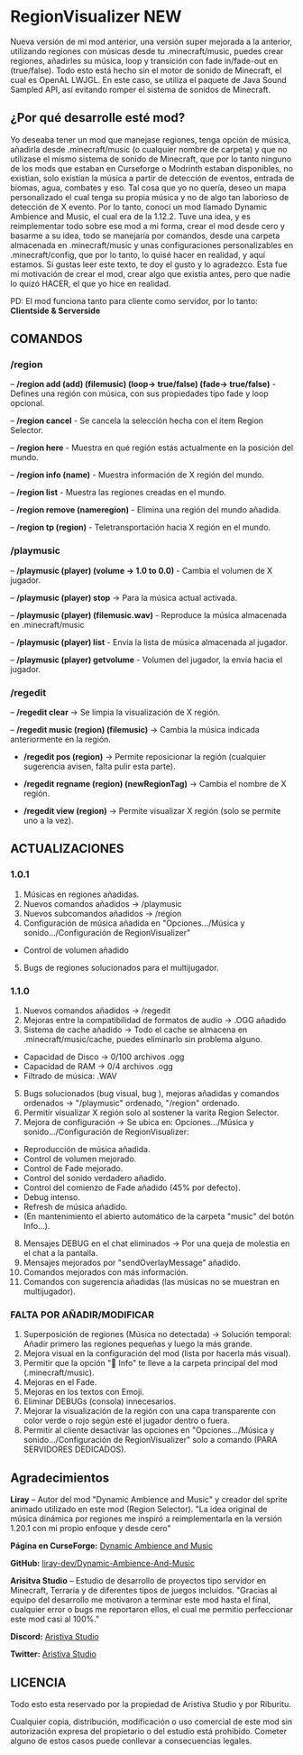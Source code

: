 # RegionVisualizer NEW
Nueva versión de mi mod anterior, una versión super mejorada a la anterior, utilizando regiones con músicas desde tu .minecraft/music, puedes crear regiones, añadirles su música, loop y transición con fade in/fade-out en (true/false). Todo esto está hecho sin el motor de sonido de Minecraft, el cual es OpenAL LWJGL. En este caso, se utiliza el paquete de Java Sound Sampled API, así evitando romper el sistema de sonidos de Minecraft.

## ¿Por qué desarrolle esté mod?
Yo deseaba tener un mod que manejase regiones, tenga opción de música, añadirla desde .minecraft/music (o cualquier nombre de carpeta) y que no utilizase el mismo sistema de sonido de Minecraft, que por lo tanto ninguno de los mods que estaban en Curseforge o Modrinth estaban disponibles, no existian, solo existían la música a partir de detección de eventos, entrada de biomas, agua, combates y eso. Tal cosa que yo no quería, deseo un mapa personalizado el cual tenga su propia música y no de algo tan laborioso de detección de X evento. Por lo tanto, conoci un mod llamado Dynamic Ambience and Music, el cual era de la 1.12.2. Tuve una idea, y es reimplementar todo sobre ese mod a mi forma, crear el mod desde cero y basarme a su idea, todo se manejaría por comandos, desde una carpeta almacenada en .minecraft/music y unas configuraciones personalizables en .minecraft/config, que por lo tanto, lo quisé hacer en realidad, y aquí estamos. Si gustas leer este texto, te doy el gusto y lo agradezco. Esta fue mi motivación de crear el mod, crear algo que existia antes, pero que nadie lo quizó HACER, el que yo hice en realidad.

PD: El mod funciona tanto para cliente como servidor, por lo tanto: **Clientside & Serverside**


## COMANDOS

### /region
– **/region add (add) (filemusic) (loop-> true/false) (fade-> true/false)** - Defines una región con música, con sus propiedades tipo fade y loop opcional.

– **/region cancel** - Se cancela la selección hecha con el item Region Selector.

– **/region here** - Muestra en qué región estás actualmente en la posición del mundo.

– **/region info (name)** - Muestra información de X región del mundo.

– **/region list** - Muestra las regiones creadas en el mundo.

– **/region remove (nameregion)** - Elimina una región del mundo añadida.

– **/region tp (region)** - Teletransportación hacia X región en el mundo.

### /playmusic
– **/playmusic (player) (volume -> 1.0 to 0.0)** - Cambia el volumen de X jugador.

– **/playmusic (player) stop** -> Para la música actual activada.

– **/playmusic (player) (filemusic.wav)** - Reproduce la música almacenada en .minecraft/music

– **/playmusic (player) list** - Envía la lista de música almacenada al jugador.

– **/playmusic (player) getvolume** - Volumen del jugador, la envía hacia el jugador.

### /regedit
– **/regedit clear** -> Se limpia la visualización de X región.

– **/regedit music (region) (filemusic)** -> Cambia la música indicada anteriormente en la región.

- **/regedit pos (region)** -> Permite reposicionar la región (cualquier sugerencia avisen, falta pulir esta parte).

- **/regedit regname (region) (newRegionTag)** -> Cambia el nombre de X región.

- **/regedit view (region)** -> Permite visualizar X región (solo se permite uno a la vez).


## ACTUALIZACIONES
### 1.0.1
1. Músicas en regiones añadidas.
2. Nuevos comandos añadidos -> /playmusic
3. Nuevos subcomandos añadidos -> /region
4. Configuración de música añadida en "Opciones.../Música y sonido.../Configuración de RegionVisualizer"
  - Control de volumen añadido
5. Bugs de regiones solucionados para el multijugador.
 
### 1.1.0
1. Nuevos comandos añadidos -> /regedit
2. Mejoras entre la compatibilidad de formatos de audio -> .OGG añadido
3. Sistema de cache añadido -> Todo el cache se almacena en .minecraft/music/cache, puedes eliminarlo sin problema alguno.
  - Capacidad de Disco -> 0/100 archivos .ogg
  - Capacidad de RAM -> 0/4 archivos .ogg
  - Filtrado de música: .WAV
5. Bugs solucionados (bug visual, bug ), mejoras añadidas y comandos ordenados -> "/playmusic" ordenado, "/region" ordenado.
6. Permitir visualizar X región solo al sostener la varita Region Selector.
7. Mejora de configuración -> Se ubica en: Opciones.../Música y sonido.../Configuración de RegionVisualizer:
  - Reproducción de música añadida.
  - Control de volumen mejorado.
  - Control de Fade mejorado.
  - Control del sonido verdadero añadido.
  - Control del comienzo de Fade añadido (45% por defecto).
  - Debug intenso.
  - Refresh de música añadido.
  - (En mantenimiento el abierto automático de la carpeta "music" del botón Info...).
8. Mensajes DEBUG en el chat eliminados -> Por una queja de molestia en el chat a la pantalla.
9. Mensajes mejorados por "sendOverlayMessage" añadido.
10. Comandos mejorados con más información.
11. Comandos con sugerencia añadidas (las músicas no se muestran en multijugador).

### FALTA POR AÑADIR/MODIFICAR
1. Superposición de regiones (Música no detectada) -> Solución temporal: Añadir primero las regiones pequeñas y luego la más grande.
2. Mejora visual en la configuración del mod (lista por hacerla más visual).
3. Permitir que la opción "📁 Info" te lleve a la carpeta principal del mod (.minecraft/music).
4. Mejoras en el Fade.
5. Mejoras en los textos con Emoji.
6. Eliminar DEBUGs (consola) innecesarios.
7. Mejorar la visualización de la región con una capa transparente con color verde o rojo según esté el jugador dentro o fuera.
8. Permitir al cliente desactivar las opciones en "Opciones.../Música y sonido.../Configuración de RegionVisualizer" solo a comando (PARA SERVIDORES DEDICADOS).


## Agradecimientos
**Liray** – Autor del mod "Dynamic Ambience and Music" y creador del sprite animado utilizado en este mod (Region Selector).
"La idea original de música dinámica por regiones me inspiró a reimplementarla en la versión 1.20.1 con mi propio enfoque y desde cero"

**Página en CurseForge:** [Dynamic Ambience and Music](https://www.curseforge.com/minecraft/mc-mods/dynamic-ambience-and-music)

**GitHub:** [liray-dev/Dynamic-Ambience-And-Music](https://github.com/liray-dev/Dynamic-Ambience-And-Music/tree/master)



**Arisitva Studio** – Estudio de desarrollo de proyectos tipo servidor en Minecraft, Terraria y de diferentes tipos de juegos incluidos.
"Gracias al equipo del desarrollo me motivaron a terminar este mod hasta el final, cualquier error o bugs me reportaron ellos, el cual me permitio perfeccionar este mod casi al 100%." 

**Discord:** [Aristiva Studio](https://discord.gg/u9pq3raUXe)

**Twitter:** [Aristiva Studio](https://x.com/aristivastudio)

## LICENCIA
Todo esto esta reservado por la propiedad de Aristiva Studio y por Riburitu.

Cualquier copia, distribución, modificación o uso comercial de este mod sin autorización expresa del propietario o del estudio está prohibido. Cometer alguno de estos casos puede conllevar a consecuencias legales.


